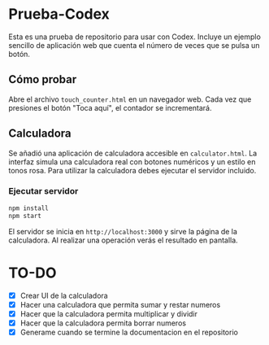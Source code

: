 # Prueba-Codex

Esta es una prueba de repositorio para usar con Codex. Incluye un ejemplo sencillo de aplicación web que cuenta el número de veces que se pulsa un botón.

## Cómo probar

Abre el archivo `touch_counter.html` en un navegador web. Cada vez que presiones el botón "Toca aquí", el contador se incrementará.

## Calculadora

Se añadió una aplicación de calculadora accesible en `calculator.html`. La interfaz simula una calculadora real con botones numéricos y un estilo en tonos rosa. Para utilizar la calculadora debes ejecutar el servidor incluido.

### Ejecutar servidor

```bash
npm install
npm start
```

El servidor se inicia en `http://localhost:3000` y sirve la página de la calculadora. Al realizar una operación verás el resultado en pantalla.

# TO-DO
- [x] Crear UI de la calculadora
- [x] Hacer una calculadora que permita sumar y restar numeros
- [x] Hacer que la calculadora permita multiplicar y dividir
- [x] Hacer que la calculadora permita borrar numeros
- [x] Generame cuando se termine la documentacion en el repositorio
